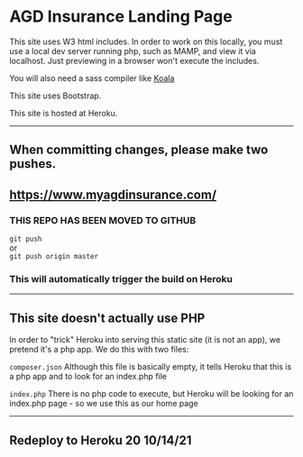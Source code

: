 # AGD Insurance Landing Page

This site uses W3 html includes. In order to work on this locally, you must use a local dev server running php, such as MAMP, and view it via localhost. Just previewing in a browser won't execute the includes.

You will also need a sass compiler like [Koala](http://koala-app.com/)

This site uses Bootstrap.

This site is hosted at Heroku.

---

## When committing changes, please make two pushes.

## https://www.myagdinsurance.com/

### THIS REPO HAS BEEN MOVED TO GITHUB

``git push``  
 or  
``git push origin master``

### This will automatically trigger the build on Heroku

---

## This site doesn't actually use PHP

In order to "trick" Heroku into serving this static site (it is not an app), we pretend it's a php app. We do this with two files:

``composer.json`` Although this file is basically empty, it tells Heroku that this is a php app and to look for an index.php file

``index.php`` There is no php code to execute, but Heroku will be looking for an index.php page - so we use this as our home page

---

## Redeploy to Heroku 20 10/14/21